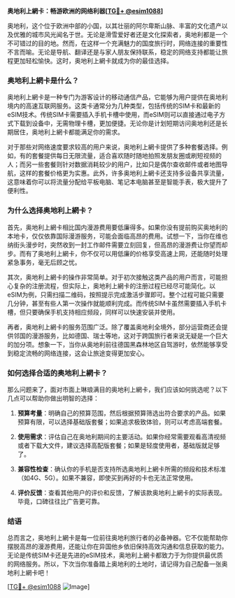 **奥地利上網卡：畅游欧洲的网络利器[[TG💪+ @esim1088](https://t.me/s/esim1088)]**

奥地利，这个位于欧洲中部的小国，以其壮丽的阿尔卑斯山脉、丰富的文化遗产以及优雅的城市风光闻名于世。无论是滑雪爱好者还是文化探索者，奥地利都是一个不可错过的目的地。然而，在这样一个充满魅力的国度旅行时，网络连接的重要性不言而喻。无论是导航、翻译还是与家人朋友保持联系，稳定的网络支持都能让旅程更加轻松愉快。这时，奥地利上網卡就成为你的最佳选择。

### 奥地利上網卡是什么？

奥地利上網卡是一种专门为游客设计的移动通信产品，它能够为用户提供在奥地利境内的高速互联网服务。这类卡通常分为几种类型，包括传统的SIM卡和最新的eSIM技术。传统SIM卡需要插入手机卡槽中使用，而eSIM则可以直接通过电子方式下载到设备中，无需物理卡槽，更加便捷。无论你是计划短期访问奥地利还是长期居住，奥地利上網卡都能满足你的需求。

对于那些对网络速度要求较高的用户来说，奥地利上網卡提供了多种套餐选择。例如，有的套餐提供每日无限流量，适合喜欢随时随地拍照发朋友圈或刷短视频的人；而另一些套餐则针对数据消耗较少的用户，比如只是偶尔查收邮件或者地图导航，这样的套餐价格更为实惠。此外，许多奥地利上網卡还支持多设备共享流量，这意味着你可以将流量分配给平板电脑、笔记本电脑甚至是智能手表，极大提升了便利性。

### 为什么选择奥地利上網卡？

首先，奥地利上網卡相比国内漫游费用要低廉得多。如果你没有提前购买奥地利的本地卡，仅仅依靠国际漫游服务，可能会面临高昂的费用。试想一下，当你在维也纳街头漫步时，突然收到一封工作邮件需要立刻回复，但高昂的漫游费让你望而却步。而有了奥地利上網卡，你不仅可以用低廉的价格享受高速上网，还能随时处理紧急事务，毫无后顾之忧。

其次，奥地利上網卡的操作非常简单。对于初次接触这类产品的用户而言，可能担心复杂的注册流程，但实际上，奥地利上網卡的注册过程已经尽可能简化。以eSIM为例，只需扫描二维码，按照提示完成激活步骤即可。整个过程可能只需要几分钟，甚至有些人第一次操作就能顺利完成。而传统SIM卡虽然需要插入手机卡槽，但只要确保手机支持相应频段，同样可以快速安装并使用。

再者，奥地利上網卡的服务范围广泛。除了覆盖奥地利全境外，部分运营商还会提供邻国的漫游服务，比如德国、瑞士等地，这对于跨国旅行者来说无疑是一个巨大的加分项。想象一下，当你从奥地利前往德国黑森林地区自驾游时，依然能够享受到稳定流畅的网络连接，这会让旅途变得更加安心。

### 如何选择合适的奥地利上網卡？

那么问题来了，面对市面上琳琅满目的奥地利上網卡，我们应该如何挑选呢？以下几点可以帮助你做出明智的选择：

1. **预算考量**：明确自己的预算范围，然后根据预算筛选出符合要求的产品。如果预算有限，可以选择基础版套餐；如果追求极致体验，则可以考虑高端套餐。
   
2. **使用需求**：评估自己在奥地利期间的主要活动。如果你经常需要观看高清视频或者下载大文件，建议选择高配版套餐；如果是轻度使用者，基础版就足够了。

3. **兼容性检查**：确认你的手机是否支持所选奥地利上網卡所需的频段和技术标准（如4G、5G）。如果不兼容，即使买到再好的卡也无法正常使用。

4. **评价反馈**：查看其他用户的评价和反馈，了解该款奥地利上網卡的实际表现。毕竟，口碑往往比广告更可靠。

### 结语

总而言之，奥地利上網卡是每一位前往奥地利旅行者的必备神器。它不仅能帮助你摆脱高昂的漫游费用，还能让你在异国他乡依旧保持高效沟通和信息获取的能力。无论是传统SIM卡还是先进的eSIM技术，奥地利上網卡都致力于为你提供最优质的网络服务。所以，下次当你准备踏上奥地利的土地时，请记得为自己配备一张奥地利上網卡吧！

[[TG💪+ @esim1088](https://t.me/s/esim1088) ![Image](https://i.postimg.cc/4NQfJmqS/Snipaste-2025-05-13-00-14-12.png)]